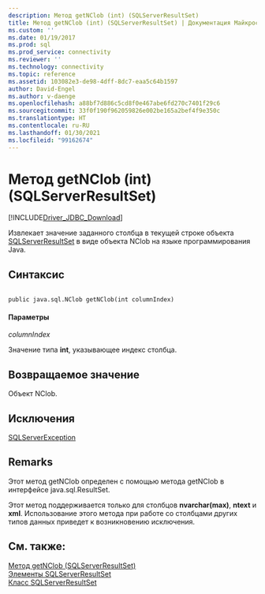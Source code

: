 ```yaml
---
description: Метод getNClob (int) (SQLServerResultSet)
title: Метод getNClob (int) (SQLServerResultSet) | Документация Майкрософт
ms.custom: ''
ms.date: 01/19/2017
ms.prod: sql
ms.prod_service: connectivity
ms.reviewer: ''
ms.technology: connectivity
ms.topic: reference
ms.assetid: 103082e3-de98-4dff-8dc7-eaa5c64b1597
author: David-Engel
ms.author: v-daenge
ms.openlocfilehash: a88bf7d886c5cd8f0e467abe6fd270c7401f29c6
ms.sourcegitcommit: 33f0f190f962059826e002be165a2bef4f9e350c
ms.translationtype: HT
ms.contentlocale: ru-RU
ms.lasthandoff: 01/30/2021
ms.locfileid: "99162674"
---
```

# <a name="getnclob-method-int-sqlserverresultset"></a>Метод getNClob (int) (SQLServerResultSet)
[!INCLUDE[Driver_JDBC_Download](../../../includes/driver_jdbc_download.md)]

  Извлекает значение заданного столбца в текущей строке объекта [SQLServerResultSet](../../../connect/jdbc/reference/sqlserverresultset-class.md) в виде объекта NClob на языке программирования Java.  
  
## <a name="syntax"></a>Синтаксис  
  
```  
  
public java.sql.NClob getNClob(int columnIndex)  
```  
  
#### <a name="parameters"></a>Параметры  
 *columnIndex*  
  
 Значение типа **int**, указывающее индекс столбца.  
  
## <a name="return-value"></a>Возвращаемое значение  
 Объект NClob.  
  
## <a name="exceptions"></a>Исключения  
 [SQLServerException](../../../connect/jdbc/reference/sqlserverexception-class.md)  
  
## <a name="remarks"></a>Remarks  
 Этот метод getNClob определен с помощью метода getNClob в интерфейсе java.sql.ResultSet.  
  
 Этот метод поддерживается только для столбцов **nvarchar(max)**, **ntext** и **xml**. Использование этого метода при работе со столбцами других типов данных приведет к возникновению исключения.  
  
## <a name="see-also"></a>См. также:  
 [Метод getNClob (SQLServerResultSet)](../../../connect/jdbc/reference/getnclob-method-sqlserverresultset.md)   
 [Элементы SQLServerResultSet](../../../connect/jdbc/reference/sqlserverresultset-members.md)   
 [Класс SQLServerResultSet](../../../connect/jdbc/reference/sqlserverresultset-class.md)  
  
  
